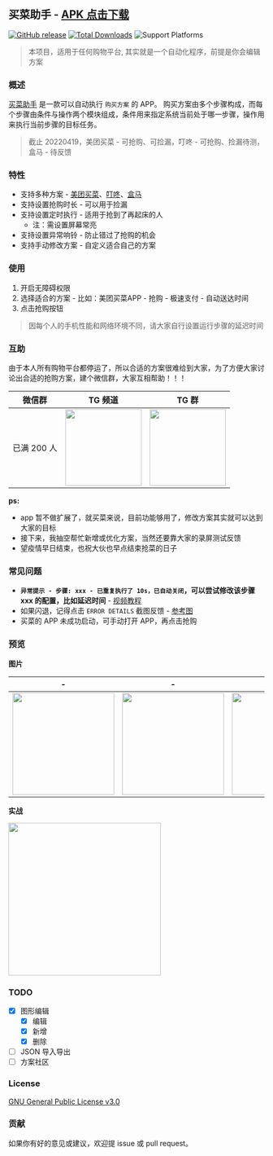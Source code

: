 ## 买菜助手 - [APK 点击下载](https://github.com/universeindream/MaiCaiAssistant/releases/latest/download/app-release.apk)

[![GitHub release](https://img.shields.io/github/v/release/universeindream/MaiCaiAssistant.svg)](https://github.com/universeindream/MaiCaiAssistant/releases) [![Total Downloads](https://img.shields.io/github/downloads/universeindream/MaiCaiAssistant/total.svg)](https://github.com/universeindream/MaiCaiAssistant/releases/latest/download/app-release.apk) ![Support Platforms](https://img.shields.io/badge/platform-android-blue)


> 本项目，适用于任何购物平台, 其实就是一个自动化程序，前提是你会编辑方案

### 概述

[买菜助手](https://github.com/universeindream/MaiCaiAssistant) 是一款可以自动执行 `购买方案` 的 APP。 购买方案由多个步骤构成，而每个步骤由条件与操作两个模块组成，条件用来指定系统当前处于哪一步骤，操作用来执行当前步骤的目标任务。

> 截止 20220419，美团买菜 - 可抢购、可捡漏，叮咚 - 可抢购、捡漏待测，盒马 - 待反馈

### 特性

- 支持多种方案 - [美团买菜](https://github.com/universeindream/MaiCaiAssistant/wiki/%E7%BE%8E%E5%9B%A2%E4%B9%B0%E8%8F%9C)、[叮咚](https://github.com/universeindream/MaiCaiAssistant/wiki/%E5%8F%AE%E5%92%9A%E4%B9%B0%E8%8F%9C)、[盒马](https://github.com/universeindream/MaiCaiAssistant/wiki/%E7%9B%92%E9%A9%AC)
- 支持设置抢购时长 - 可以用于捡漏
- 支持设置定时执行 - 适用于抢到了再起床的人
   - 注：需设置屏幕常亮
- 支持设置异常响铃 - 防止错过了抢购的机会
- 支持手动修改方案 - 自定义适合自己的方案

### 使用

1. 开启无障碍权限
2. 选择适合的方案 - 比如：美团买菜APP - 抢购 - 极速支付 - 自动送达时间
3. 点击抢购按钮

> 因每个人的手机性能和网络环境不同，请大家自行设置运行步骤的延迟时间

### 互助

由于本人所有购物平台都停运了，所以合适的方案很难给到大家，为了方便大家讨论出合适的抢购方案，建个微信群，大家互相帮助！！！ 

| 微信群 | TG 频道 | TG 群 |
| ------------- | ------------- | ------------- |
| 已满 200 人 | <img width="150" src="https://user-images.githubusercontent.com/7286154/163721131-3aa6da8d-44ab-48d3-98a5-3ccfc083fae0.png"> |     <img width="150" src="https://user-images.githubusercontent.com/7286154/163738276-3460fdd0-930b-493a-a899-d8aa8a4e03be.png">     |

**ps:**

- app 暂不做扩展了，就买菜来说，目前功能够用了，修改方案其实就可以达到大家的目标
- 接下来，我抽空帮忙新增或优化方案，当然还要靠大家的录屏测试反馈
- 望疫情早日结束，也祝大伙也早点结束抢菜的日子

### 常见问题

- **`异常提示 - 步骤: xxx - 已重复执行了 10s，已自动关闭`，可以尝试修改该步骤 xxx 的配置，比如延迟时间** - [视频教程](https://user-images.githubusercontent.com/7286154/163680965-a64f13ea-9bd7-4033-9c2e-e8f69e288831.mp4)
- 如果闪退，记得点击 `ERROR DETAILS` 截图反馈 - [参考图](https://user-images.githubusercontent.com/20157750/163066496-df9dafe9-bbbb-4bfd-8acb-1f7254475147.jpg)
- 买菜的 APP 未成功启动，可手动打开 APP，再点击抢购

### 预览

**图片**

| -  | - | - |
| ------------- | ------------- | ------------- |
| <img src="https://user-images.githubusercontent.com/7286154/163836844-2da6ad5c-ed9d-4ea4-a94e-d333d595c7a5.png" width="200" >  | <img src="https://user-images.githubusercontent.com/7286154/163836887-54f8d547-8bc2-48b3-b929-a4781db31ce7.png" width="200" > | <img src="https://user-images.githubusercontent.com/7286154/163836949-e480da1c-0bbf-41c7-a6ad-02f5fa0fa7c2.png" width="200" > |

**实战**

<img src="https://user-images.githubusercontent.com/7286154/163914983-4d1e7b58-4abe-4d1f-aa9d-af9d38093f32.gif" width="300">

### TODO

- [x] 图形编辑
   - [x] 编辑
   - [x] 新增
   - [x] 删除
- [ ] JSON 导入导出
- [ ] 方案社区

### License

[GNU General Public License v3.0](https://github.com/universeindream/MaiCaiAssistant/blob/main/LICENSE)


### 贡献

如果你有好的意见或建议，欢迎提 issue 或 pull request。
